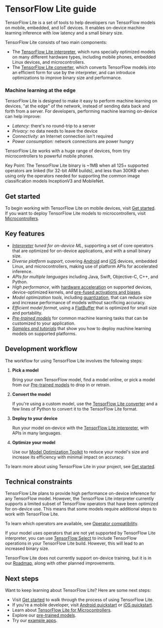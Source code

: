 # TensorFlow Lite guide

TensorFlow Lite is a set of tools to help developers run TensorFlow models on
mobile, embedded, and IoT devices. It enables on-device machine learning
inference with low latency and a small binary size.

TensorFlow Lite consists of two main components:

-   The [TensorFlow Lite interpreter](inference.md), which runs specially
    optimized models on many different hardware types, including mobile phones,
    embedded Linux devices, and microcontrollers.
-   The [TensorFlow Lite converter](../convert/index.md), which converts
    TensorFlow models into an efficient form for use by the interpreter, and can
    introduce optimizations to improve binary size and performance.

### Machine learning at the edge

TensorFlow Lite is designed to make it easy to perform machine learning on
devices, "at the edge" of the network, instead of sending data back and forth
from a server. For developers, performing machine learning on-device can help
improve:

*   *Latency:* there's no round-trip to a server
*   *Privacy:* no data needs to leave the device
*   *Connectivity:* an Internet connection isn't required
*   *Power consumption:* network connections are power hungry

TensorFlow Lite works with a huge range of devices, from tiny microcontrollers
to powerful mobile phones.

Key Point: The TensorFlow Lite binary is ~1MB when all 125+ supported operators
are linked (for 32-bit ARM builds), and less than 300KB when using only the
operators needed for supporting the common image classification models
InceptionV3 and MobileNet.

## Get started

To begin working with TensorFlow Lite on mobile devices, visit
[Get started](get_started.md). If you want to deploy TensorFlow Lite models to
microcontrollers, visit [Microcontrollers](../microcontrollers).

## Key features

*   *[Interpreter](inference.md) tuned for on-device ML*, supporting a set of
    core operators that are optimized for on-device applications, and with a
    small binary size.
*   *Diverse platform support*, covering [Android](android.md) and [iOS](ios.md)
    devices, embedded Linux, and microcontrollers, making use of platform APIs
    for accelerated inference.
*   *APIs for multiple languages* including Java, Swift, Objective-C, C++, and
    Python.
*   *High performance*, with [hardware acceleration](../performance/gpu.md) on
    supported devices, device-optimized kernels, and
    [pre-fused activations and biases](ops_compatibility.md).
*   *Model optimization tools*, including
    [quantization](../performance/post_training_quantization.md), that can
    reduce size and increase performance of models without sacrificing accuracy.
*   *Efficient model format*, using a [FlatBuffer](../convert/index.md) that is
    optimized for small size and portability.
*   *[Pre-trained models](../models)* for common machine learning tasks that can
    be customized to your application.
*   *[Samples and tutorials](https://www.tensorflow.org/examples)* that show you
    how to deploy machine learning models on supported platforms.

## Development workflow

The workflow for using TensorFlow Lite involves the following steps:

1.  **Pick a model**

    Bring your own TensorFlow model, find a model online, or pick a model from
    our [Pre-trained models](../models) to drop in or retrain.

1.  **Convert the model**

    If you're using a custom model, use the
    [TensorFlow Lite converter](../convert/index.md) and a few lines of Python
    to convert it to the TensorFlow Lite format.

1.  **Deploy to your device**

    Run your model on-device with the
    [TensorFlow Lite interpreter](inference.md), with APIs in many languages.

1.  **Optimize your model**

    Use our [Model Optimization Toolkit](../performance/model_optimization.md)
    to reduce your model's size and increase its efficiency with minimal impact
    on accuracy.

To learn more about using TensorFlow Lite in your project, see
[Get started](get_started.md).

## Technical constraints

TensorFlow Lite plans to provide high performance on-device inference for any
TensorFlow model. However, the TensorFlow Lite interpreter currently supports a
limited subset of TensorFlow operators that have been optimized for on-device
use. This means that some models require additional steps to work with
TensorFlow Lite.

To learn which operators are available, see
[Operator compatibility](ops_compatibility.md).

If your model uses operators that are not yet supported by TensorFlow Lite
interpreter, you can use [TensorFlow Select](ops_select.md) to include
TensorFlow operations in your TensorFlow Lite build. However, this will lead to
an increased binary size.

TensorFlow Lite does not currently support on-device training, but it is in our
[Roadmap](roadmap.md), along with other planned improvements.

## Next steps

Want to keep learning about TensorFlow Lite? Here are some next steps:

*   Visit [Get started](get_started.md) to walk through the process of using
    TensorFlow Lite.
*   If you're a mobile developer, visit [Android quickstart](android.md) or
    [iOS quickstart](ios.md).
*   Learn about [TensorFlow Lite for Microcontrollers](../microcontrollers).
*   Explore our [pre-trained models](../models).
*   Try our [example apps](https://www.tensorflow.org/lite/examples).
